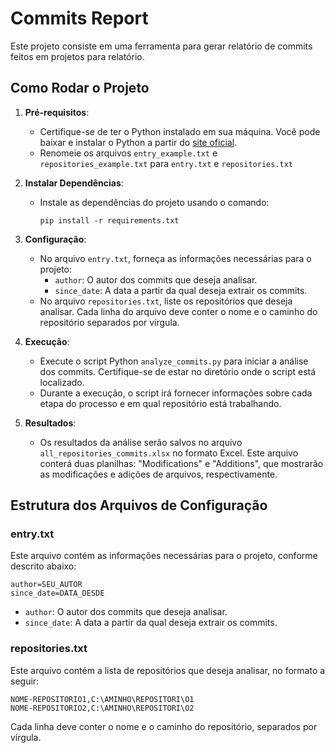 # Commits Report

Este projeto consiste em uma ferramenta para gerar relatório de commits feitos em projetos para relatório.

## Como Rodar o Projeto

1. **Pré-requisitos**:
   - Certifique-se de ter o Python instalado em sua máquina. Você pode baixar e instalar o Python a partir do [site oficial](https://www.python.org/downloads/).
   - Renomeie os arquivos `entry_example.txt` e `repositories_example.txt` para `entry.txt` e `repositories.txt`

2. **Instalar Dependências**:
   - Instale as dependências do projeto usando o comando:
     ```
     pip install -r requirements.txt
     ```

3. **Configuração**:
   - No arquivo `entry.txt`, forneça as informações necessárias para o projeto:
     - `author`: O autor dos commits que deseja analisar.
     - `since_date`: A data a partir da qual deseja extrair os commits.
   - No arquivo `repositories.txt`, liste os repositórios que deseja analisar. Cada linha do arquivo deve conter o nome e o caminho do repositório separados por vírgula.

4. **Execução**:
   - Execute o script Python `analyze_commits.py` para iniciar a análise dos commits. Certifique-se de estar no diretório onde o script está localizado.
   - Durante a execução, o script irá fornecer informações sobre cada etapa do processo e em qual repositório está trabalhando.

4. **Resultados**:
   - Os resultados da análise serão salvos no arquivo `all_repositories_commits.xlsx` no formato Excel. Este arquivo conterá duas planilhas: "Modifications" e "Additions", que mostrarão as modificações e adições de arquivos, respectivamente.

## Estrutura dos Arquivos de Configuração

### entry.txt

Este arquivo contém as informações necessárias para o projeto, conforme descrito abaixo:

```
author=SEU_AUTOR
since_date=DATA_DESDE
```

- `author`: O autor dos commits que deseja analisar.
- `since_date`: A data a partir da qual deseja extrair os commits.

### repositories.txt

Este arquivo contém a lista de repositórios que deseja analisar, no formato a seguir:

```
NOME-REPOSITORIO1,C:\AMINHO\REPOSITORI\O1
NOME-REPOSITORIO2,C:\AMINHO\REPOSITORI\O2
```

Cada linha deve conter o nome e o caminho do repositório, separados por vírgula.
